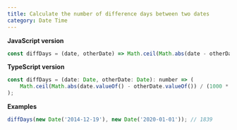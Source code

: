 ```yaml
---
title: Calculate the number of difference days between two dates
category: Date Time
---
```


**JavaScript version**

```js
const diffDays = (date, otherDate) => Math.ceil(Math.abs(date - otherDate) / (1000 * 60 * 60 * 24));
```

**TypeScript version**

```js
const diffDays = (date: Date, otherDate: Date): number => (
    Math.ceil(Math.abs(date.valueOf() - otherDate.valueOf()) / (1000 * 60 * 60 * 24))
);
```

**Examples**

```js
diffDays(new Date('2014-12-19'), new Date('2020-01-01')); // 1839
```
